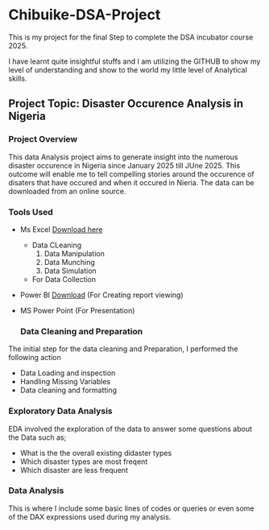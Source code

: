 # Chibuike-DSA-Project
This is my project for the final Step to complete the DSA  incubator 
course 2025.

I have learnt quite  insightful stuffs and I am utilizing the GITHUB to show my level of understanding and show to the world my little level of Analytical skills.

## Project Topic: Disaster Occurence Analysis in Nigeria

### Project Overview
This data Analysis project aims to generate insight into the numerous disaster occurence in Nigeria since January 2025 till JUne 2025.
This outcome will enable me to tell compelling stories around the occurence of disaters that have occured and when it occured in Nieria. 
The data can be downloaded from an online source.

### Tools Used
- Ms Excel [Download here](https://www.microsoft.com)
  - Data CLeaning 
    1. Data Manipulation
    2. Data Munching
    3. Data Simulation
  - For Data Collection
- Power BI [Download](https://www.microsoft.com/en-us/power-platform/products/power-bi/downloads) (For Creating report viewing)
- MS Power Point (For Presentation)

  ### Data Cleaning and Preparation
The initial step for the data cleaning and Preparation, I performed the following action
- Data Loading and inspection
- Handling Missing Variables
- Data cleaning and formatting

### Exploratory Data Analysis
EDA involved the exploration of the data to answer some questions about the Data such as;
- What is the the overall existing didaster types
- Which disaster types are most freqent
- Which disaster are less frequent


### Data Analysis
This is where I include some basic lines of codes or queries or even some of the DAX expressions used during my analysis.


